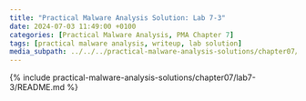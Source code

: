 ```yaml
---
title: "Practical Malware Analysis Solution: Lab 7-3"
date: 2024-07-03 11:49:00 +0100
categories: [Practical Malware Analysis, PMA Chapter 7]
tags: [practical malware analysis, writeup, lab solution]
media_subpath: ../../../practical-malware-analysis-solutions/chapter07/lab7-3
---
```


{% include practical-malware-analysis-solutions/chapter07/lab7-3/README.md %}